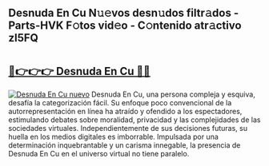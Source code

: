 ## Desnuda En Cu N𝚞𝚎vos desn𝚞dos filtr𝚊dos - Parts-HVK F𝚘tos vid𝚎o - C𝚘ntenido atr𝚊ctivo zI5FQ

# <h2><a href="http://mbcsn31.tromn.icu/?c=Desnuda+En+Cu">🔗👉👉👉 Desnuda En Cu 🔗🔗</a></h2>

[![Desnuda En Cu nuevo](https://i.imgur.com/pEAQMta.gif)](http://mbcsn31.tromn.icu/?c=Desnuda+En+Cu)
Desnuda En Cu, una persona compleja y esquiva, desafía la categorización fácil. Su enfoque poco convencional de la autorrepresentación en línea ha atraído y ofendido a los espectadores, estimulando debates sobre moralidad, privacidad y las complejidades de las sociedades virtuales. Independientemente de sus decisiones futuras, su huella en los medios digitales es imborrable. Impulsada por una determinación inquebrantable y un carisma innegable, la presencia de Desnuda En Cu en el universo virtual no tiene paralelo.
